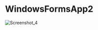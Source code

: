 # WindowsFormsApp2
![Screenshot_4](https://user-images.githubusercontent.com/89976548/160641062-2ead41a7-1949-490e-a855-c2092e121284.png)
